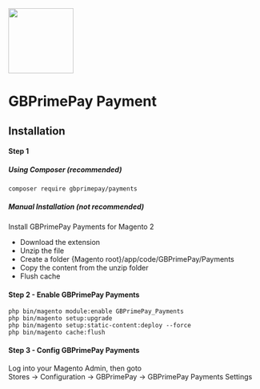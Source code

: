 <img src="https://www.globalprimepay.com/dist/images/logo.svg" width="130" />

# GBPrimePay Payment 

## Installation

#### Step 1

##### Using Composer (recommended)

```
composer require gbprimepay/payments
```

##### Manual Installation  (not recommended)
Install GBPrimePay Payments for Magento 2
 * Download the extension
 * Unzip the file
 * Create a folder {Magento root}/app/code/GBPrimePay/Payments
 * Copy the content from the unzip folder
 * Flush cache

#### Step 2 -  Enable GBPrimePay Payments
```
php bin/magento module:enable GBPrimePay_Payments
php bin/magento setup:upgrade
php bin/magento setup:static-content:deploy --force
php bin/magento cache:flush
```

#### Step 3 - Config GBPrimePay Payments
Log into your Magento Admin, then goto  
Stores -> Configuration -> GBPrimePay -> GBPrimePay Payments Settings